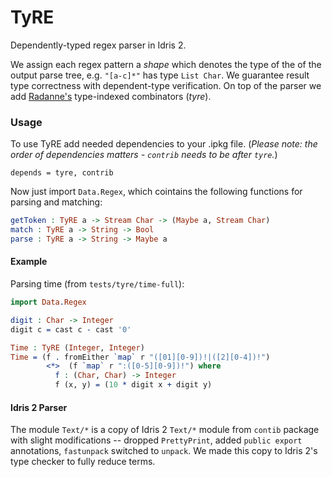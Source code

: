 # TyRE

Dependently-typed regex parser in Idris 2.

We assign each regex pattern a _shape_ which denotes the type of the of the output parse tree, e.g. `"[a-c]*"` has type `List Char`. We guarantee result type correctness with dependent-type verification. On top of the parser we add [Radanne's](https://doi.org/10.1145/3294032.3294082) type-indexed combinators (_tyre_).

### Usage
To use TyRE add needed dependencies to your .ipkg file. (_Please note: the order of dependencies matters - `contrib` needs to be after `tyre`._)
```
depends = tyre, contrib
```
Now just import `Data.Regex`, which cointains the following functions for parsing and matching:
```Idris
getToken : TyRE a -> Stream Char -> (Maybe a, Stream Char)
match : TyRE a -> String -> Bool
parse : TyRE a -> String -> Maybe a
```
#### Example
Parsing time (from `tests/tyre/time-full`):
```Idris
import Data.Regex

digit : Char -> Integer
digit c = cast c - cast '0'

Time : TyRE (Integer, Integer)
Time = (f . fromEither `map` r "([01][0-9])!|([2][0-4])!")
        <*>  (f `map` r ":([0-5][0-9])!") where
          f : (Char, Char) -> Integer
          f (x, y) = (10 * digit x + digit y)
```

#### Idris 2 Parser
The module `Text/*` is a copy of Idris 2 `Text/*` module from `contib` package with slight modifications -- dropped `PrettyPrint`, added `public export` annotations, `fastunpack` switched to `unpack`. We made this copy to Idris 2's type checker to fully reduce terms.

